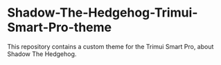 # Shadow-The-Hedgehog-Trimui-Smart-Pro-theme
This repository contains a custom theme for the Trimui Smart Pro, about Shadow The Hedgehog.
